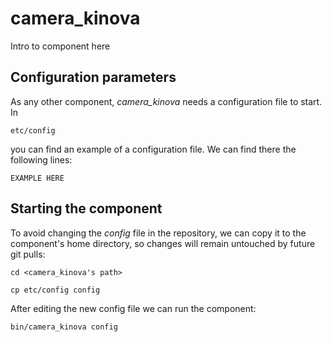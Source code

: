 # camera_kinova
Intro to component here


## Configuration parameters
As any other component, *camera_kinova* needs a configuration file to start. In
```
etc/config
```
you can find an example of a configuration file. We can find there the following lines:
```
EXAMPLE HERE
```

## Starting the component
To avoid changing the *config* file in the repository, we can copy it to the component's home directory, so changes will remain untouched by future git pulls:

```
cd <camera_kinova's path> 
```
```
cp etc/config config
```

After editing the new config file we can run the component:

```
bin/camera_kinova config
```
